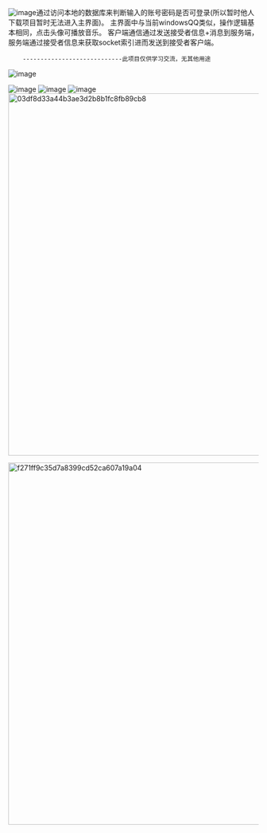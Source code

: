 ![image](https://github.com/wowwangchen/analogous_qq_for_windows/assets/130348678/b5cf2bc6-fff5-4d64-ab28-7f7a3d1350e0)通过访问本地的数据库来判断输入的账号密码是否可登录(所以暂时他人下载项目暂时无法进入主界面)。
主界面中与当前windowsQQ类似，操作逻辑基本相同，点击头像可播放音乐。
客户端通信通过发送接受者信息+消息到服务端，服务端通过接受者信息来获取socket索引进而发送到接受者客户端。

        ----------------------------此项目仅供学习交流，无其他用途
![image](https://github.com/wowwangchen/analogous_qq_for_windows/assets/130348678/873f5870-dbe7-4b93-99d8-3891dfdc5abb)


![image](https://github.com/wowwangchen/analogous_qq_for_windows/assets/130348678/91da97cd-32c2-4de1-8c76-21ba2d52d9e4)
![image](https://github.com/wowwangchen/analogous_qq_for_windows/assets/130348678/99ceee00-5fd9-4322-bf9b-2fc6b67d2d2c)
![image](https://github.com/wowwangchen/analogous_qq_for_windows/assets/130348678/f01d5eff-a48d-4638-8f6b-773a0bd308ed)
<img width="727" alt="03df8d33a44b3ae3d2b8b1fc8fb89cb8" src="https://github.com/wowwangchen/analogous_qq_for_windows/assets/130348678/f6db6111-fdc9-4f53-8fa7-48b736f2e65c">

<img width="727" alt="f271ff9c35d7a8399cd52ca607a19a04" src="https://github.com/wowwangchen/analogous_qq_for_windows/assets/130348678/d897936e-af90-40be-8fde-e4725c2e8fa8">




